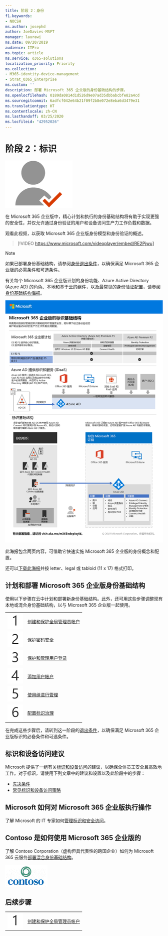 ```yaml
---
title: 阶段 2：身份
f1.keywords:
- NOCSH
ms.author: josephd
author: JoeDavies-MSFT
manager: laurawi
ms.date: 09/20/2019
audience: ITPro
ms.topic: article
ms.service: o365-solutions
localization_priority: Priority
ms.collection:
- M365-identity-device-management
- Strat_O365_Enterprise
ms.custom: ''
description: 部署 Microsoft 365 企业版的身份基础结构的步骤。
ms.openlocfilehash: 0189da0814d1d526d9e07ad35dbbabcbfe82a4cd
ms.sourcegitcommit: 6adfcf042e64b21f09f2b8e072e8eba6d3479e31
ms.translationtype: HT
ms.contentlocale: zh-CN
ms.lasthandoff: 03/25/2020
ms.locfileid: "42952026"
---
```

# <a name="phase-2-identity"></a>阶段 2：标识

![阶段 2：标识](../media/deploy-foundation-infrastructure/identity_icon.png)

在 Microsoft 365 企业版中，精心计划和执行的身份基础结构将有助于实现更强的安全性，并仅允许通过身份验证的用户和设备访问生产力工作负载和数据。

观看此视频，以获取 Microsoft 365 企业版身份模型和身份验证的概述。

<p> </p>

> [!VIDEO https://www.microsoft.com/videoplayer/embed/RE2Pjwu]

>[!Note]
>如果已部署身份基础结构，请参阅[身份退出条件](identity-exit-criteria.md)，以确保满足 Microsoft 365 企业版的必需条件和可选条件。
>

有关每个 Microsoft 365 企业版计划的身份功能、Azure Active Directory (Azure AD) 的角色、本地和基于云的组件，以及最常见的身份验证配置，请参阅[身份基础结构海报](../media/identity-infrastructure/M365E-ID-Infra.pdf)。

[![身份基础结构海报](../media/identity-infrastructure/m365e-identity-arch-poster.png)](../media/identity-infrastructure/M365E-ID-Infra.pdf)

此海报包含两页内容，可借助它快速实施 Microsoft 365 企业版的身份概念和配置。

还可以[下载此海报](https://github.com/MicrosoftDocs/microsoft-365-docs/raw/public/microsoft-365/media/identity-infrastructure/M365E-ID-Infra.pdf)并按 letter、legal 或 tabloid (11 x 17) 格式打印。

## <a name="plan-and-deploy-your-microsoft-365-enterprise-identity-infrastructure"></a>计划和部署 Microsoft 365 企业版身份基础结构 

使用以下步骤在云中计划和部署新身份基础结构。此外，还可用这些步骤调整现有本地或混合身份基础结构，以与 Microsoft 365 企业版一起使用。 

|||
|:-------|:-----|
|![第 1 步](../media/stepnumbers/Step1.png)| [创建和保护全局管理员帐户](identity-create-protect-global-admins.md) |
|![第 2 步](../media/stepnumbers/Step2.png)| [保护密码安全](identity-secure-your-passwords.md) |
|![第 3 步](../media/stepnumbers/Step3.png)| [保护和管理用户登录](identity-secure-user-sign-ins.md) |
|![第 4 步](../media/stepnumbers/Step4.png)| [添加用户帐户](identity-add-user-accounts.md) |
|![第 5 步](../media/stepnumbers/Step5.png)| [使用组进行管理](identity-use-group-management.md) |
|![步骤 6](../media/stepnumbers/Step6.png)| [配置标识治理](identity-configure-identity-governance.md) |

在完成这些步骤后，请转到这一阶段的[退出条件](identity-exit-criteria.md)，以确保满足 Microsoft 365 企业版标识的必备条件和可选条件。

## <a name="identity-and-device-access-recommendations"></a>标识和设备访问建议

Microsoft 提供了一组有关[标识和设备访问](microsoft-365-policies-configurations.md)的建议，以确保全体员工安全且高效地工作。对于标识，请使用下列文章中的建议和设置以及此阶段中的步骤：

- [先决条件](identity-access-prerequisites.md)
- [常见标识和设备访问策略](identity-access-policies.md)

## <a name="how-microsoft-does-microsoft-365-enterprise"></a>Microsoft 如何对 Microsoft 365 企业版执行操作

了解 Microsoft 的 IT 专家如何[管理标识和安全访问](https://www.microsoft.com/itshowcase/deploying-and-managing-microsoft-365#primaryR5)。

## <a name="how-contoso-did-microsoft-365-enterprise"></a>Contoso 是如何使用 Microsoft 365 企业版的

了解 Contoso Corporation（虚构但具代表性的跨国企业）如何为 Microsoft 365 云服务[部署混合身份基础结构](contoso-identity.md)。

![Contoso Corporation](../media/contoso-overview/contoso-icon.png)


## <a name="next-step"></a>后续步骤

|||
|:-------|:-----|
|![第 1 步](../media/stepnumbers/Step1.png)| [创建和保护全局管理员帐户](identity-create-protect-global-admins.md) |
